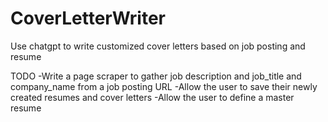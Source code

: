 # CoverLetterWriter
Use chatgpt to write customized cover letters based on job posting and resume

TODO
-Write a page scraper to gather job description and job_title and company_name from a job posting URL
-Allow the user to save their newly created resumes and cover letters
-Allow the user to define a master resume
